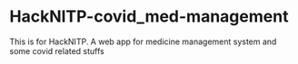 # HackNITP-covid_med-management
This  is for HackNITP. A web app for medicine management system and some covid related stuffs
